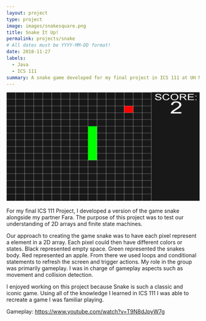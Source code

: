 ```yaml
---
layout: project
type: project
image: images/snakesquare.png
title: Snake It Up!
permalink: projects/snake
# All dates must be YYYY-MM-DD format!
date: 2018-11-27
labels:
  - Java
  - ICS 111
summary: A snake game developed for my final project in ICS 111 at UH Manoa.
---
```


<img class="ui medium right floated rounded image" src="../images/snake.png">

For my final ICS 111 Project, I developed a version of the game snake alongside my partner Fara. The purpose of this project was to test our understanding of 2D arrays and finite state machines. 

Our approach to creating the game snake was to have each pixel represent a element in a 2D array. Each pixel could then have different colors or states. Black represented empty space. Green represented the snakes body. Red represented an apple. From there we used loops and conditional statements to refresh the screen and trigger actions. My role in the group was primarily gameplay. I was in charge of gameplay aspects such as movement and collision detection. 

I enjoyed working on this project because Snake is such a classic and iconic game. Using all of the knowledge I learned in ICS 111 I was able to recreate a game I was familiar playing.
 
Gameplay: <https://www.youtube.com/watch?v=T9N8dJpyW7g> 

